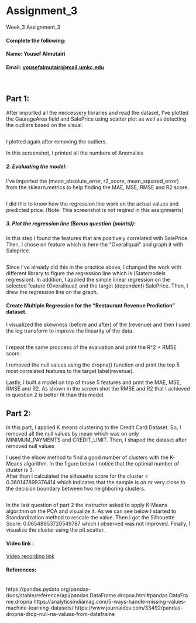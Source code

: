 # Assignment_3
Week_3 Assignment_3

#### Complete the following:

#### Name: Yousef Almutairi
#### Email: yousefalmutairi@mail.umkc.edu

<br/>
 

## Part 1:

After imported all the neccessery libraries and read the dataset, I've plotted the GaurageArea field and SalePrice using scatter plot as well as detecting the outliers based on the visual.

<img src="https://github.com/UMKC-APL-PythonDeepLearing/assignment-3-Yousefalmutairi91/blob/main/Screenshots/part1/1.png" alt="">

I plotted again after removing the outliers.
<img src="https://github.com/UMKC-APL-PythonDeepLearing/assignment-3-Yousefalmutairi91/blob/main/Screenshots/part1/2.png" alt="">

In this screenshot, I printed all the numbers of Anomalies
<img src="https://github.com/UMKC-APL-PythonDeepLearing/assignment-3-Yousefalmutairi91/blob/main/Screenshots/part1/3.png" alt="">

##### 2. Evaluating the model: </br>

I've imported the (mean_absolute_error, r2_score, mean_squared_error) from the sklearn.metrics to help finding the MAE, MSE, RMSE and R2 score.

<img src="https://github.com/UMKC-APL-PythonDeepLearing/assignment-3-Yousefalmutairi91/blob/main/Screenshots/part1/4.png" alt="">


I did this to know how the regression line work on the actual values and predicted price. (Note: This screenshot is not reqired in this assignments)
<img src="https://github.com/UMKC-APL-PythonDeepLearing/assignment-3-Yousefalmutairi91/blob/main/Screenshots/part1/5.png" alt="">


##### 3. Plot the regression line (Bonus question (points)): </br>
In this step I found the features that are positively correlated with SalePrice. Then, I chose on feature which is here the "Overallqual" and graph it with Saleprice.

<img src="https://github.com/UMKC-APL-PythonDeepLearing/assignment-3-Yousefalmutairi91/blob/main/Screenshots/part1/6.png" alt="">

Since I've already did this in the practice above, I changed the work with different library to figure the regression line which is (Statemodels regression). In addition, I applied the simple linear regression on the selected feature (Overallqual) and the target (dependent) SalePrice. Then, I drew the regression line on the graph.
<img src="https://github.com/UMKC-APL-PythonDeepLearing/assignment-3-Yousefalmutairi91/blob/main/Screenshots/part1/7.png" alt="">



#### Create Multiple Regression for the “Restaurant Revenue Prediction” dataset. </br>

I visualized the skewness (before and after) of the (revenue) and then I used the log transform to improve the linearity of the data.

<img src="https://github.com/UMKC-APL-PythonDeepLearing/assignment-3-Yousefalmutairi91/blob/main/Screenshots/part1/8.png" alt="">

I repeat the same proccess of the evaluation and print the R^2 + RMSE score.
<img src="https://github.com/UMKC-APL-PythonDeepLearing/assignment-3-Yousefalmutairi91/blob/main/Screenshots/part1/9.png" alt="">


I removed the null values using the dropna() function and print the top 5 most correlated features to the target label(revenue).
<img src="https://github.com/UMKC-APL-PythonDeepLearing/assignment-3-Yousefalmutairi91/blob/main/Screenshots/part1/10.png" alt="">

Lastly,  I built a model on top of those 5 features and print the MAE, MSE, RMSE and R2. As shown in the screen shot the RMSE and R2 that I achieved in question 2 is better fit than this model.
<img src="https://github.com/UMKC-APL-PythonDeepLearing/assignment-3-Yousefalmutairi91/blob/main/Screenshots/part1/11.png" alt="">
 
 
## Part 2: 
In this part, I applied K means clustering to the Credit Card Dataset. So, I removed all the null values by mean which was on only MINIMUM_PAYMENTS and CREDIT_LIMIT. Then, I shaped the dataset after removed null values
<img src="https://github.com/UMKC-APL-PythonDeepLearing/assignment-3-Yousefalmutairi91/blob/main/Screenshots/part2/1.png" alt="">


I used the elbow method to find a good number of clusters with the K-Means algorithm. In the figure below I notice that the optimal number of cluster is 3. </br>
After than I calculated the silhouette score for the cluster =  0.360147899376414 which indicates that the sample is on or very close to the decision boundary between two neighboring clusters.

<img src="https://github.com/UMKC-APL-PythonDeepLearing/assignment-3-Yousefalmutairi91/blob/main/Screenshots/part2/2.png" alt="">


In the last question of part 2 the instructor asked to apply K-Means algorithm on the PCA and visualize it. As we can see below I started to Standardization method to rescale the value. Then I got the Silhouette Score: 0.06548653720549787 which I observed was not improved. Finally, I visualize the cluster using the plt.scatter.
<img src="https://github.com/UMKC-APL-PythonDeepLearing/assignment-3-Yousefalmutairi91/blob/main/Screenshots/part2/3.png" alt="">




<h4> Video link : </h4>
<a href="https://drive.google.com/file/d/1oaqt_iCnJnpEofNxHbQzadO_KnQ807_c/view?usp=sharing" rel="nofollow">Video recording link</a> </br>




<h4> References: </h4> <br/>
https://pandas.pydata.org/pandas-docs/stable/reference/api/pandas.DataFrame.dropna.html#pandas.DataFrame.dropna
https://analyticsindiamag.com/5-ways-handle-missing-values-machine-learning-datasets/
https://www.journaldev.com/33492/pandas-dropna-drop-null-na-values-from-dataframe








